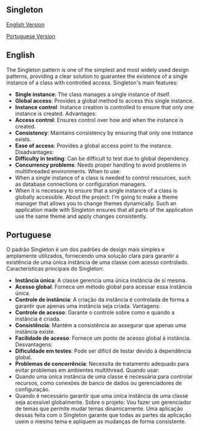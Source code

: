 ## Singleton
[English Version](#english)

[Portuguese Version](#portuguese) 

## English
The Singleton pattern is one of the simplest and most widely used design patterns, providing a clear solution to guarantee the existence of a single instance of a class with controlled access.
Singleton's main features:
*  **Single instance**: The class manages a single instance of itself.
*  **Global access**: Provides a global method to access this single instance.
*  **Instance control**: Instance creation is controlled to ensure that only one instance is created.
Advantages:
*  **Access control**: Ensures control over how and when the instance is created.
*  **Consistency**: Maintains consistency by ensuring that only one instance exists.
*  **Ease of access**: Provides a global access point to the instance.
Disadvantages:
*  **Difficulty in testing**: Can be difficult to test due to global dependency.
*  **Concurrency problems**: Needs proper handling to avoid problems in multithreaded environments.
When to use:
* When a single instance of a class is needed to control resources, such as database connections or configuration managers.
* When it is necessary to ensure that a single instance of a class is globally accessible.
About the project:
I'm going to make a theme manager that allows you to change themes dynamically.
Such an application made with Singleton ensures that all parts of the application use the same theme and apply changes consistently.

## Portuguese
O padrão Singleton é um dos padrões de design mais simples e amplamente utilizados, fornecendo uma solução clara para garantir a existência de uma única instância de uma classe com acesso controlado.
Características principais do Singleton:
*   **Instância única**: A classe gerencia uma única instância de si mesma.
*   **Acesso global**: Fornece um método global para acessar essa instância única.
*   **Controle de instância**: A criação da instância é controlada de forma a garantir que apenas uma instância seja criada.
Vantagens:
*   **Controle de acesso**: Garante o controle sobre como e quando a instância é criada.
*   **Consistência**: Mantém a consistência ao assegurar que apenas uma instância existe.
*   **Facilidade de acesso**: Fornece um ponto de acesso global à instância.
Desvantagens:
*   **Dificuldade em testes**: Pode ser difícil de testar devido à dependência global.
*   **Problemas de concorrência**: Necessita de tratamento adequado para evitar problemas em ambientes multithread.
Quando usar:
* Quando uma única instância de uma classe é necessária para controlar recursos, como conexões de banco de dados ou gerenciadores de configuração.
* Quando é necessário garantir que uma única instância de uma classe seja acessível globalmente.
Sobre o projeto:
Vou fazer um gerenciador de temas que permite mudar temas dinamicamente.
Uma aplicação dessas feita com o Singleton garante que todas as partes da aplicação usem o mesmo tema e apliquem as mudanças de forma consistente.